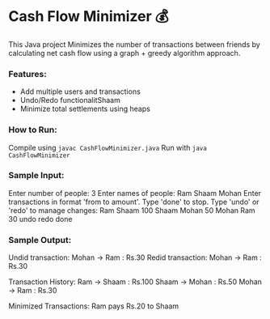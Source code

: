 
# Cash Flow Minimizer 💰

This Java project Minimizes the number of transactions between friends by calculating net cash flow using a graph + greedy algorithm approach.

### Features:
- Add multiple users and transactions
- Undo/Redo functionalitShaam
- Minimize total settlements using heaps

### How to Run:
Compile using `javac CashFlowMinimizer.java`
Run with `java CashFlowMinimizer`

### Sample Input:
Enter number of people: 
3
Enter names of people:
Ram
Shaam
Mohan
Enter transactions in format 'from to amount'. Type 'done' to stop. Type 'undo' or 'redo' to manage changes:
Ram Shaam 100
Shaam Mohan 50
Mohan Ram 30
undo
redo
done

### Sample Output:
Undid transaction: Mohan -> Ram : Rs.30
Redid transaction: Mohan -> Ram : Rs.30

Transaction History:
Ram -> Shaam : Rs.100
Shaam -> Mohan : Rs.50
Mohan -> Ram : Rs.30

Minimized Transactions:
Ram pays Rs.20 to Shaam


